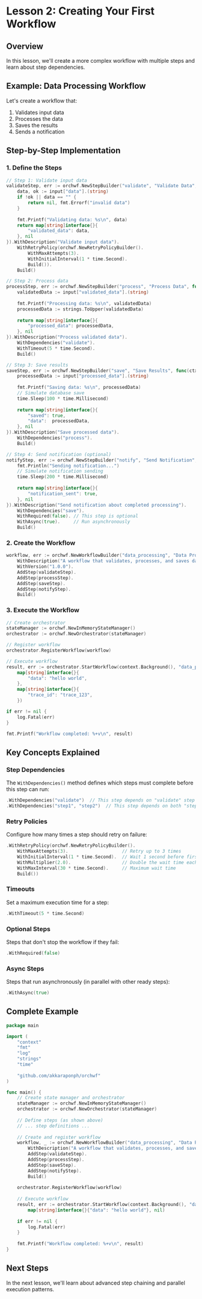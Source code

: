 # Lesson 2: Creating Your First Workflow

## Overview

In this lesson, we'll create a more complex workflow with multiple steps and learn about step dependencies.

## Example: Data Processing Workflow

Let's create a workflow that:
1. Validates input data
2. Processes the data
3. Saves the results
4. Sends a notification

## Step-by-Step Implementation

### 1. Define the Steps

```go
// Step 1: Validate input data
validateStep, err := orchwf.NewStepBuilder("validate", "Validate Data", func(ctx context.Context, input map[string]interface{}) (map[string]interface{}, error) {
    data, ok := input["data"].(string)
    if !ok || data == "" {
        return nil, fmt.Errorf("invalid data")
    }
    
    fmt.Printf("Validating data: %s\n", data)
    return map[string]interface{}{
        "validated_data": data,
    }, nil
}).WithDescription("Validate input data").
    WithRetryPolicy(orchwf.NewRetryPolicyBuilder().
        WithMaxAttempts(3).
        WithInitialInterval(1 * time.Second).
        Build()).
    Build()

// Step 2: Process data
processStep, err := orchwf.NewStepBuilder("process", "Process Data", func(ctx context.Context, input map[string]interface{}) (map[string]interface{}, error) {
    validatedData := input["validated_data"].(string)
    
    fmt.Printf("Processing data: %s\n", validatedData)
    processedData := strings.ToUpper(validatedData)
    
    return map[string]interface{}{
        "processed_data": processedData,
    }, nil
}).WithDescription("Process validated data").
    WithDependencies("validate").
    WithTimeout(5 * time.Second).
    Build()

// Step 3: Save results
saveStep, err := orchwf.NewStepBuilder("save", "Save Results", func(ctx context.Context, input map[string]interface{}) (map[string]interface{}, error) {
    processedData := input["processed_data"].(string)
    
    fmt.Printf("Saving data: %s\n", processedData)
    // Simulate database save
    time.Sleep(100 * time.Millisecond)
    
    return map[string]interface{}{
        "saved": true,
        "data":  processedData,
    }, nil
}).WithDescription("Save processed data").
    WithDependencies("process").
    Build()

// Step 4: Send notification (optional)
notifyStep, err := orchwf.NewStepBuilder("notify", "Send Notification", func(ctx context.Context, input map[string]interface{}) (map[string]interface{}, error) {
    fmt.Println("Sending notification...")
    // Simulate notification sending
    time.Sleep(200 * time.Millisecond)
    
    return map[string]interface{}{
        "notification_sent": true,
    }, nil
}).WithDescription("Send notification about completed processing").
    WithDependencies("save").
    WithRequired(false). // This step is optional
    WithAsync(true).     // Run asynchronously
    Build()
```

### 2. Create the Workflow

```go
workflow, err := orchwf.NewWorkflowBuilder("data_processing", "Data Processing Workflow").
    WithDescription("A workflow that validates, processes, and saves data").
    WithVersion("1.0.0").
    AddStep(validateStep).
    AddStep(processStep).
    AddStep(saveStep).
    AddStep(notifyStep).
    Build()
```

### 3. Execute the Workflow

```go
// Create orchestrator
stateManager := orchwf.NewInMemoryStateManager()
orchestrator := orchwf.NewOrchestrator(stateManager)

// Register workflow
orchestrator.RegisterWorkflow(workflow)

// Execute workflow
result, err := orchestrator.StartWorkflow(context.Background(), "data_processing",
    map[string]interface{}{
        "data": "hello world",
    },
    map[string]interface{}{
        "trace_id": "trace_123",
    })

if err != nil {
    log.Fatal(err)
}

fmt.Printf("Workflow completed: %+v\n", result)
```

## Key Concepts Explained

### Step Dependencies

The `WithDependencies()` method defines which steps must complete before this step can run:

```go
.WithDependencies("validate")  // This step depends on "validate" step
.WithDependencies("step1", "step2")  // This step depends on both "step1" and "step2"
```

### Retry Policies

Configure how many times a step should retry on failure:

```go
.WithRetryPolicy(orchwf.NewRetryPolicyBuilder().
    WithMaxAttempts(3).                    // Retry up to 3 times
    WithInitialInterval(1 * time.Second).  // Wait 1 second before first retry
    WithMultiplier(2.0).                   // Double the wait time each retry
    WithMaxInterval(30 * time.Second).     // Maximum wait time
    Build())
```

### Timeouts

Set a maximum execution time for a step:

```go
.WithTimeout(5 * time.Second)
```

### Optional Steps

Steps that don't stop the workflow if they fail:

```go
.WithRequired(false)
```

### Async Steps

Steps that run asynchronously (in parallel with other ready steps):

```go
.WithAsync(true)
```

## Complete Example

```go
package main

import (
    "context"
    "fmt"
    "log"
    "strings"
    "time"
    
    "github.com/akkaraponph/orchwf"
)

func main() {
    // Create state manager and orchestrator
    stateManager := orchwf.NewInMemoryStateManager()
    orchestrator := orchwf.NewOrchestrator(stateManager)
    
    // Define steps (as shown above)
    // ... step definitions ...
    
    // Create and register workflow
    workflow, _ := orchwf.NewWorkflowBuilder("data_processing", "Data Processing Workflow").
        WithDescription("A workflow that validates, processes, and saves data").
        AddStep(validateStep).
        AddStep(processStep).
        AddStep(saveStep).
        AddStep(notifyStep).
        Build()
    
    orchestrator.RegisterWorkflow(workflow)
    
    // Execute workflow
    result, err := orchestrator.StartWorkflow(context.Background(), "data_processing",
        map[string]interface{}{"data": "hello world"}, nil)
    
    if err != nil {
        log.Fatal(err)
    }
    
    fmt.Printf("Workflow completed: %+v\n", result)
}
```

## Next Steps

In the next lesson, we'll learn about advanced step chaining and parallel execution patterns.
